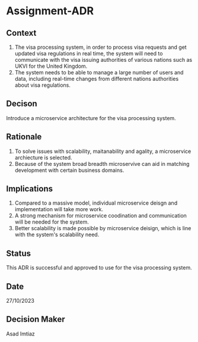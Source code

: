 # Assignment-ADR

## Context
1. The visa processing system, in order to process visa requests and get updated visa regulations in real time, the system will need to communicate with the visa issuing authorities of various nations such as UKVI for the United Kingdom.
2. The system needs to be able to manage a large number of users and data, including real-time changes from different nations authorities about visa regulations.

## Decison
Introduce a microservice architecture for the visa processing system.

## Rationale
1. To solve issues with scalability, maitanability and agality, a microservice archiecture is selected.
2. Because of the system broad breadth microservive can aid in matching development with certain business domains.

## Implications
1. Compared to a massive model, individual microservice deisgn and implementation will take more work.
2. A strong mechanism for microservice coodination and communication will be needed for the system.
3. Better scalability is made possible by microservice deisign, which is line with the system's scalability need.

## Status
This ADR is successful and approved to use for the visa processing system.

## Date
27/10/2023

## Decision Maker
Asad Imtiaz
